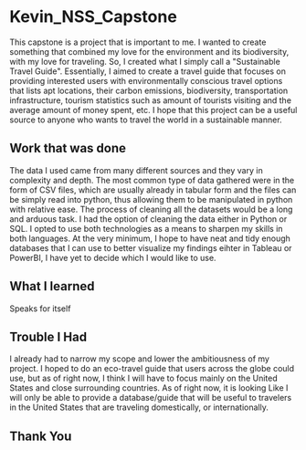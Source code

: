 # Kevin_NSS_Capstone

This capstone is a project that is important to me. I wanted to create something that combined my love for the environment and its biodiversity, with my love for traveling. So, I created what I simply call a "Sustainable Travel Guide". Essentially, I aimed to create a travel guide that focuses on providing interested users with environmentally conscious travel options that lists apt locations, their carbon emissions, biodiversity, transportation infrastructure, tourism statistics such as amount of tourists visiting and the average amount of money spent, etc. I hope that this project can be a useful source to anyone who wants to travel the world in a sustainable manner. 

## Work that was done 

The data I used came from many different sources and they vary in complexity and depth. The most common type of data gathered were in the form of CSV files, which are usually already in tabular form and the files can be simply read into python, thus allowing them to be manipulated in python with relative ease. The process of cleaning all the datasets would be a long and arduous task. I had the option of cleaning the data either in Python or SQL. I opted to use both technologies as a means to sharpen my skills in both languages. At the very minimum, I hope to have neat and tidy enough databases that I can use to better visualize my findings eihter in Tableau or PowerBI, I have yet to decide which I would like to use.

## What I learned

Speaks for itself

## Trouble I Had

I already had to narrow my scope and lower the ambitiousness of my project. I hoped to do an eco-travel guide that users across the globe could use, but as of right now, I think I will have to focus mainly on the United States and close surrounding countries. As of right now, it is looking Like I will only be able to provide a database/guide that will be useful to travelers in the United States that are traveling domestically, or internationally. 

## Thank You

